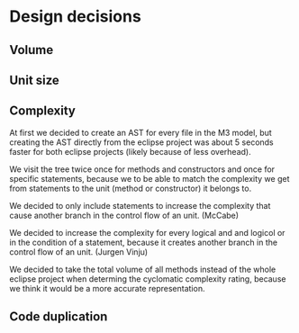 # Design decisions

## Volume

## Unit size

## Complexity
At first we decided to create an AST for every file in the M3 model, but creating the AST directly from the eclipse project was about 5 seconds faster for both eclipse projects (likely because of less overhead).

We visit the tree twice once for methods and constructors and once for specific statements, because we to be able to match the complexity we get from statements to the unit (method or constructor) it belongs to.

We decided to only include statements to increase the complexity that cause another branch in the control flow of an unit. (McCabe)

We decided to increase the complexity for every logical and and logicol or in the condition of a statement, because it creates another branch in the control flow of an unit. (Jurgen Vinju)

We decided to take the total volume of all methods instead of the whole eclipse project when determing the cyclomatic complexity rating, because we think it would be a more accurate representation.

## Code duplication